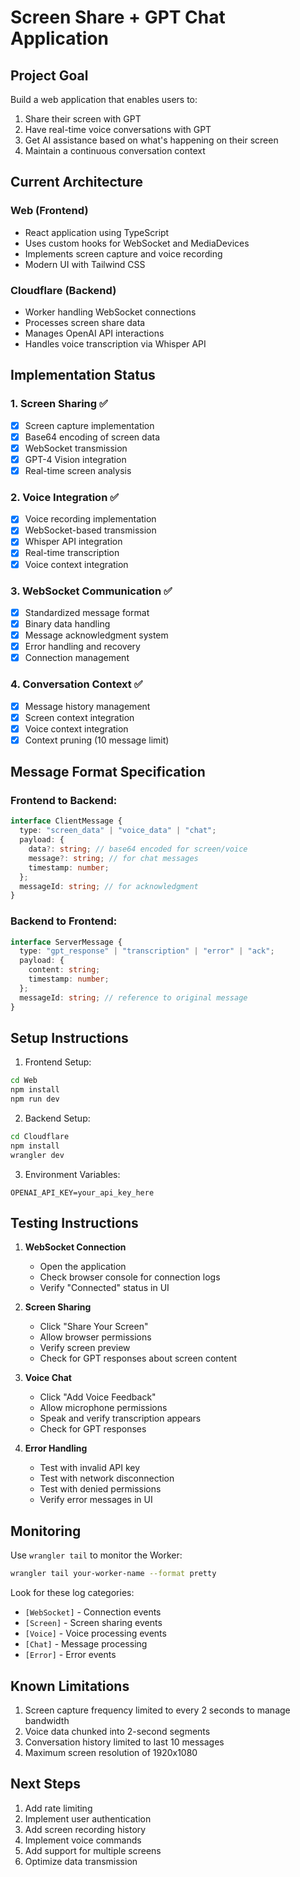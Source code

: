 # Screen Share + GPT Chat Application

## Project Goal

Build a web application that enables users to:

1. Share their screen with GPT
2. Have real-time voice conversations with GPT
3. Get AI assistance based on what's happening on their screen
4. Maintain a continuous conversation context

## Current Architecture

### Web (Frontend)

- React application using TypeScript
- Uses custom hooks for WebSocket and MediaDevices
- Implements screen capture and voice recording
- Modern UI with Tailwind CSS

### Cloudflare (Backend)

- Worker handling WebSocket connections
- Processes screen share data
- Manages OpenAI API interactions
- Handles voice transcription via Whisper API

## Implementation Status

### 1. Screen Sharing ✅

- [x] Screen capture implementation
- [x] Base64 encoding of screen data
- [x] WebSocket transmission
- [x] GPT-4 Vision integration
- [x] Real-time screen analysis

### 2. Voice Integration ✅

- [x] Voice recording implementation
- [x] WebSocket-based transmission
- [x] Whisper API integration
- [x] Real-time transcription
- [x] Voice context integration

### 3. WebSocket Communication ✅

- [x] Standardized message format
- [x] Binary data handling
- [x] Message acknowledgment system
- [x] Error handling and recovery
- [x] Connection management

### 4. Conversation Context ✅

- [x] Message history management
- [x] Screen context integration
- [x] Voice context integration
- [x] Context pruning (10 message limit)

## Message Format Specification

### Frontend to Backend:

```typescript
interface ClientMessage {
  type: "screen_data" | "voice_data" | "chat";
  payload: {
    data?: string; // base64 encoded for screen/voice
    message?: string; // for chat messages
    timestamp: number;
  };
  messageId: string; // for acknowledgment
}
```

### Backend to Frontend:

```typescript
interface ServerMessage {
  type: "gpt_response" | "transcription" | "error" | "ack";
  payload: {
    content: string;
    timestamp: number;
  };
  messageId: string; // reference to original message
}
```

## Setup Instructions

1. Frontend Setup:

```bash
cd Web
npm install
npm run dev
```

2. Backend Setup:

```bash
cd Cloudflare
npm install
wrangler dev
```

3. Environment Variables:

```env
OPENAI_API_KEY=your_api_key_here
```

## Testing Instructions

1. **WebSocket Connection**

   - Open the application
   - Check browser console for connection logs
   - Verify "Connected" status in UI

2. **Screen Sharing**

   - Click "Share Your Screen"
   - Allow browser permissions
   - Verify screen preview
   - Check for GPT responses about screen content

3. **Voice Chat**

   - Click "Add Voice Feedback"
   - Allow microphone permissions
   - Speak and verify transcription appears
   - Check for GPT responses

4. **Error Handling**
   - Test with invalid API key
   - Test with network disconnection
   - Test with denied permissions
   - Verify error messages in UI

## Monitoring

Use `wrangler tail` to monitor the Worker:

```bash
wrangler tail your-worker-name --format pretty
```

Look for these log categories:

- `[WebSocket]` - Connection events
- `[Screen]` - Screen sharing events
- `[Voice]` - Voice processing events
- `[Chat]` - Message processing
- `[Error]` - Error events

## Known Limitations

1. Screen capture frequency limited to every 2 seconds to manage bandwidth
2. Voice data chunked into 2-second segments
3. Conversation history limited to last 10 messages
4. Maximum screen resolution of 1920x1080

## Next Steps

1. Add rate limiting
2. Implement user authentication
3. Add screen recording history
4. Implement voice commands
5. Add support for multiple screens
6. Optimize data transmission
